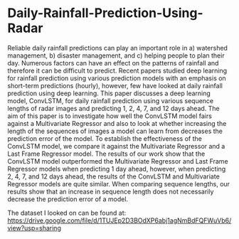 # Daily-Rainfall-Prediction-Using-Radar
Reliable daily rainfall predictions can play an important role in a) watershed management, b) disaster management, and c) helping people to plan their day. Numerous factors can have an effect on the patterns of rainfall and therefore it can be difficult to predict. Recent papers studied deep learning for rainfall prediction using various prediction models with an emphasis on short-term predictions (hourly), however, few have looked at daily rainfall prediction using deep learning. This paper discusses a deep learning model, ConvLSTM, for daily rainfall prediction using various sequence lengths of radar images and predicting 1, 2, 4, 7, and 12 days ahead. The aim of this paper is to investigate how well the ConvLSTM model fairs against a Multivariate Regressor and also to look at whether increasing the length of the sequences of images a model can learn from decreases the prediction error of the model. To establish the effectiveness of the ConvLSTM model, we compare it against the Multivariate Regressor and a Last Frame Regressor model. The results of our work show that the ConvLSTM model outperformed the Multivariate Regressor and Last Frame Regressor models when predicting 1 day ahead, however, when predicting 2, 4, 7, and 12 days ahead, the results of the ConvLSTM and Multivariate Regressor models are quite similar. When comparing sequence lengths, our results show that an increase in sequence length does not necessarily decrease the prediction error of a model.

The dataset I looked on can be found at:
  https://drive.google.com/file/d/1TUJEp2D3BOdXP6abj1agNmBdFQFWuVb6/view?usp=sharing
  
